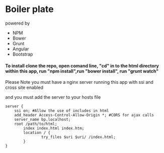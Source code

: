 # Boiler plate

powered by

* NPM
* Bower
* Grunt
* Angular
* Bootstrap

#### To install clone the repo, open comand line, "cd" in to the html directory within this app, run "npm install",run "bower install", run "grunt watch"

Please Note you must have a nginx server running this app with ssi and cross site enabled

and you must add the server to your hosts file

    server {
        ssi on; #Allow the use of includes in html
        add_header Access-Control-Allow-Origin *; #CORS for ajax calls
        server_name bp.localhost;
        root /path/to/html;
            index index.html index.htm;
            location / {
                    try_files $uri $uri/ /index.html;
            }
    }